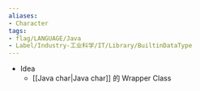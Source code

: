 ```yaml
---
aliases:
- Character
tags:
- flag/LANGUAGE/Java
- Label/Industry-工业科学/IT/Library/BuiltinDataType
---
```


- Idea
    - [[Java char|Java char]] 的 Wrapper Class
